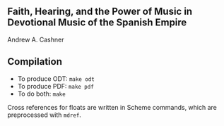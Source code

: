 Faith, Hearing, and the Power of Music
in Devotional Music of the Spanish Empire
-----------------------------------------

Andrew A. Cashner

## Compilation

- To produce ODT: `make odt`
- To produce PDF: `make pdf`
- To do both: `make`

Cross references for floats are written in Scheme commands, which are
preprocessed with `mdref`.
